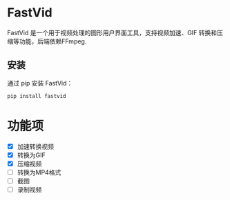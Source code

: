 # FastVid
FastVid 是一个用于视频处理的图形用户界面工具，支持视频加速、GIF 转换和压缩等功能，后端依赖FFmpeg.

## 安装
通过 pip 安装 FastVid：

```bash
pip install fastvid
```
# 功能项
- [x] 加速转换视频
- [x] 转换为GIF
- [x] 压缩视频
- [ ] 转换为MP4格式
- [ ] 截图
- [ ] 录制视频